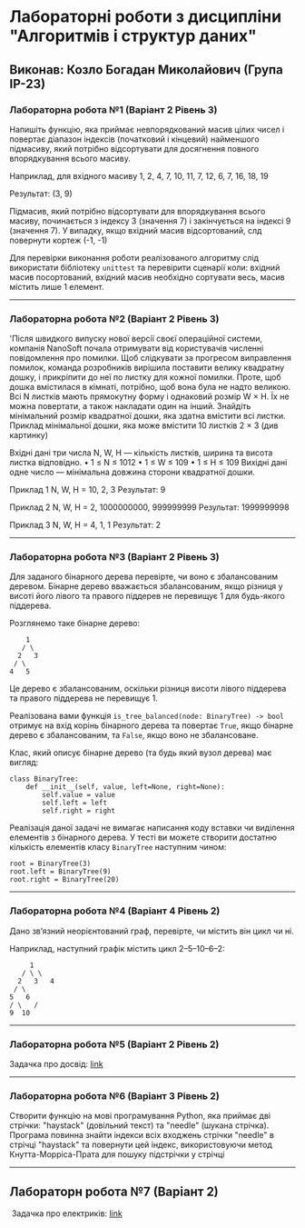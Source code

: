 # Лабораторні роботи з дисципліни "Алгоритмів і структур даних"

## Виконав: Козло Богадан Миколайович (Група ІР-23)

### Лабораторна робота №1 (Варіант 2 Рівень 3)

Напишіть функцію, яка приймає невпорядкований масив цілих чисел і повертає діапазон індексів (початковий і кінцевий) найменшого підмасиву, який потрібно відсортувати для досягнення повного впорядкування всього масиву.

Наприклад, для вхідного масиву
1, 2, 4, 7, 10, 11, 7, 12, 6, 7, 16, 18, 19

Результат:
(3, 9)

Підмасив, який потрібно відсортувати для впорядкування всього масиву, починається з індексу 3 (значення 7) і закінчується на індексі 9 (значення 7).
У випадку, якщо вхідний масив відсортований, слд повернути кортеж (-1, -1)


Для перевірки виконання роботи реалізованого алгоритму слід використати бібліотеку `unittest` та перевірити сценарії коли: вхідний масив посортований, вхідний масив необхідно сортувати весь, масив містить лише 1 елемент. 

***
### Лабораторна робота №2 (Варіант 2 Рівень 3)

'Пiсля швидкого випуску нової версiї своєї операцiйної системи, компанiя NanoSoft почала отримувати вiд користувачiв численнi повiдомлення про помилки. Щоб слiдкувати за прогресом виправлення помилок, команда розробникiв вирiшила поставити велику квадратну дошку, i прикрiпити до неї по листку для кожної помилки. Проте, щоб дошка вмiстилася в кiмнатi, потрiбно, щоб вона була не надто великою. Всi N листкiв мають прямокутну форму i однаковий розмiр W × H. Їх не можна повертати, а також накладати один на iнший. Знайдiть мiнiмальний розмiр квадратної дошки, яка здатна вмiстити всi листки. Приклад мiнiмальної дошки, яка може вмiстити 10 листкiв 2 × 3 (див картинку)

Вхiднi данi три числа N, W, H — кiлькiсть листкiв, ширина та висота листка вiдповiдно. • 1 ≤ N ≤ 1012 • 1 ≤ W ≤ 109 • 1 ≤ H ≤ 109 Вихiднi данi одне число — мiнiмальна довжина сторони квадратної дошки.

Приклад 1 N, W, H = 10, 2, 3 Результат: 9

Приклад 2 N, W, H = 2, 1000000000, 999999999 Результат: 1999999998

Приклад 3 N, W, H = 4, 1, 1 Результат: 2

***
### Лабораторна робота №3 (Варіант 2 Рівень 3)
Для заданого бінарного дерева перевірте, чи воно є збалансованим деревом. Бінарне дерево вважається збалансованим, якщо різниця у висоті його лівого та правого піддерев не перевищує 1 для будь-якого піддерева.

Розглянемо таке бінарне дерево:
```
    1
   / \
  2   3
 / \     
4   5   
```

Це дерево є збалансованим, оскільки різниця висоти лівого піддерева та правого піддерева не перевищує 1.

Реалізована вами функція `is_tree_balanced(node: BinaryTree) -> bool` отримує на вхід корінь бінарного дерева та повертає `True`, якщо бінарне дерево є збалансованим, та `False`, якщо воно не збалансоване.

Клас, який описує бінарне дерево (та будь який вузол дерева) має вигляд:

```
class BinaryTree:
    def __init__(self, value, left=None, right=None):
        self.value = value
        self.left = left
        self.right = right
```

Реалізація даної задачі не вимагає написання коду вставки чи виділення елементів з бінарного дерева. У тесті ви можете створити достатню кількість елементів класу `BinaryTree` наступним чином:

```
root = BinaryTree(3)
root.left = BinaryTree(9)
root.right = BinaryTree(20)
```
***
### Лабораторна робота №4 (Варіант 4 Рівень 2)
Дано зв’язний неорієнтований граф, перевірте, чи містить він цикл чи ні.

Наприклад, наступний графік містить цикл 2–5–10–6–2:
```
     1  
   / \ \
  2   3   4
 / \     
5   6
/ \   /
9  10   
```
***
### Лабораторна робота №5 (Варіант 2 Рівень 2)
Задачка про досвід: [link](https://drive.google.com/file/d/1tWP83Mo7zlfVbFTKrgC_HTh3JqEL-_G9/view?usp=drive_link)
***
### Лабораторна робота №6 (Варіант 3 Рівень 2)
Створити функцію на мові програмування Python, яка приймає дві стрічки: "haystack" (довільний текст) та "needle" (шукана стрічка). Програма повинна знайти індекси всіх входжень стрічки "needle" в стрічці "haystack" та повернути цей індекс, використовуючи  метод Кнутта-Морріса-Прата для пошуку підстрічки у стрічці
***
## Лабораторн робота №7 (Варіант 2)
​
Задачка про електриків: [link](https://docs.google.com/document/d/1TJ6auZEUuUiYWaDT1jDXW1Md2jqYgz_N/edit#heading=h.gjdgxs)


